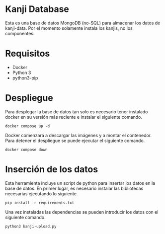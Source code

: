 # Kanji Database

Esta es una base de datos MongoDB (no-SQL) para almacenar los datos de kanji-data. Por el momento solamente instala los kanjis, no los componentes.

# Requisitos
 - Docker
 - Python 3
 - python3-pip

# Despliegue

Para desplegar la base de datos tan solo es necesario tener instalado docker en su versión más reciente e instalar el siguiente comando.

```
docker compose up -d
```

Docker comenzará a descargar las imágenes y a montar el contenedor. Para detener el despliegue se puede ejecutar el siguiente comando.

```
docker compose down
```

# Inserción de los datos

Esta herramienta incluye un script de python para insertar los datos en la base de datos. En primer lugar, es necesario instalar las bibliotecas necesarias ejecutando lo siguiente.

```
pip install -r requirements.txt
```

Una vez instaladas las dependencias se pueden introducir los datos con el siguiente comando.

```
python3 kanji-upload.py
```
